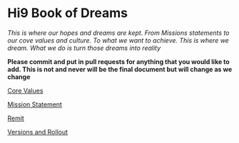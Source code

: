 # Hi9 Book of Dreams
*This is where our hopes and dreams are kept. From Missions statements to our cove values and culture. To what we want to achieve. This is where we dream. What we do is turn those dreams into reality*

**Please commit and put in pull requests for anything that you would like to add. This is not and never will be the final document but will change as we change**

[Core Values](pages/core-values.md)

[Mission Statement](pages/mission-statment.md)

[Remit](pages/remit.md)

[Versions and Rollout](pages/versions-and-rollout.md)
